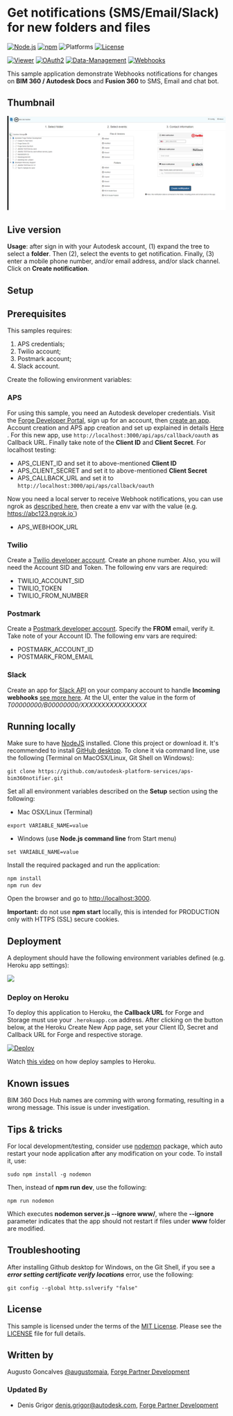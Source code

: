 # Get notifications (SMS/Email/Slack) for new folders and files

[![Node.js](https://img.shields.io/badge/Node.js-4.4.3-blue.svg)](https://nodejs.org/)
[![npm](https://img.shields.io/badge/npm-2.15.1-blue.svg)](https://www.npmjs.com/)
![Platforms](https://img.shields.io/badge/platform-windows%20%7C%20osx%20%7C%20linux-lightgray.svg)
[![License](http://img.shields.io/:license-mit-blue.svg)](http://opensource.org/licenses/MIT)
 
[![Viewer](https://img.shields.io/badge/Viewer-v7-green.svg)](http://developer.autodesk.com/)
[![OAuth2](https://img.shields.io/badge/OAuth2-v1-green.svg)](http://developer.autodesk.com/)
[![Data-Management](https://img.shields.io/badge/Data%20Management-v2-green.svg)](http://developer.autodesk.com/)
[![Webhooks](https://img.shields.io/badge/Webhooks-v1-green.svg)](http://developer.autodesk.com/)

This sample application demonstrate Webhooks notifications for changes on **BIM 360 / Autodesk Docs** and **Fusion 360** to SMS, Email and chat bot.
  
## Thumbnail

![thumbnail](./main-capture.PNG)

## Live version

<!-- Running [live here](http://bim360notifier.autodesk.io) and [video demonstration here](https://www.youtube.com/watch?v=oZ_aNoBbpUM). -->

**Usage**: after sign in with your Autodesk account, (1) expand the tree to select a **folder**. Then (2), select the events to get notification. Finally, (3) enter a mobile phone number, and/or email address, and/or slack channel. Click on **Create notification**.

## Setup

## Prerequisites
This samples requires:

1. APS  credentials; 
2. Twilio account;
3. Postmark account; 
4. Slack account. 

Create the following environment variables:

### APS

For using this sample, you need an Autodesk developer credentials. Visit the [Forge Developer Portal](https://aps.autodesk.com/), sign up for an account, then [create an app](https://aps.autodesk.com/myapps/). Account creation and APS app creation and set up explained in details [Here](https://tutorials.autodesk.io/#create-an-account) . For this new app, use `http://localhost:3000/api/aps/callback/oauth` as Callback URL. Finally take note of the **Client ID** and **Client Secret**. For localhost testing:

- APS\_CLIENT\_ID and set it to above-mentioned **Client ID**
- APS\_CLIENT\_SECRET and set it to above-mentioned **Client Secret**
- APS\_CALLBACK\_URL and set it to `http://localhost:3000/api/aps/callback/oauth`

Now you need a local server to receive Webhook notifications, you can use ngrok as [described here](https://developer.autodesk.com/en/docs/webhooks/v1/tutorials/configuring-your-server/), then create a env var with the value (e.g. https://abc123.ngrok.io`)

- APS\_WEBHOOK\_URL

### Twilio

Create a [Twilio developer account](https://www.twilio.com). Create an phone number. Also, you will need the Account SID and Token. The following env vars are required:

- TWILIO\_ACCOUNT_SID
- TWILIO\_TOKEN
- TWILIO\_FROM\_NUMBER

### Postmark

Create a [Postmark developer account](https://postmarkapp.com). Specify the **FROM** email, verify it. Take note of your Account ID. The following env vars are required:

- POSTMARK\_ACCOUNT\_ID
- POSTMARK\_FROM\_EMAIL

### Slack

Create an app for [Slack API](https://api.slack.com/) on your company account to handle **Incoming webhooks** [see more here](https://api.slack.com/incoming-webhooks). At the UI, enter the value in the form of *T00000000/B00000000/XXXXXXXXXXXXXXXX*

## Running locally

Make sure to have [NodeJS](https://nodejs.org) installed. Clone this project or download it. It's recommended to install [GitHub desktop](https://desktop.github.com). To clone it via command line, use the following (Terminal on MacOSX/Linux, Git Shell on Windows):

```
git clone https://github.com/autodesk-platform-services/aps-bim360notifier.git
```

Set all all environment variables described on the **Setup** section using the following:

- Mac OSX/Linux (Terminal)

```
export VARIABLE_NAME=value
```

- Windows (use <b>Node.js command line</b> from Start menu)

```
set VARIABLE_NAME=value
```

Install the required packaged and run the application:

```
npm install
npm run dev
```

Open the browser and go to [http://localhost:3000](http://localhost:3000).

**Important:** do not use **npm start** locally, this is intended for PRODUCTION only with HTTPS (SSL) secure cookies.

## Deployment

A deployment should have the following environment variables defined (e.g. Heroku app settings):

![](www/img/readme/envvars.png)

### Deploy on Heroku

To deploy this application to Heroku, the **Callback URL** for Forge and Storage must use your `.herokuapp.com` address. After clicking on the button below, at the Heroku Create New App page, set your Client ID, Secret and Callback URL for Forge and respective storage.

[![Deploy](https://www.herokucdn.com/deploy/button.svg)](https://heroku.com/deploy)

Watch [this video](https://www.youtube.com/watch?v=Oqa9O20Gj0c) on how deploy samples to Heroku.

## Known issues

BIM 360 Docs Hub names are comming with wrong formating, resulting in a wrong message. This issue is under investigation.

## Tips & tricks

For local development/testing, consider use [nodemon](https://www.npmjs.com/package/nodemon) package, which auto restart your node application after any modification on your code. To install it, use:

    sudo npm install -g nodemon

Then, instead of <b>npm run dev</b>, use the following:

    npm run nodemon

Which executes <b>nodemon server.js --ignore www/</b>, where the <b>--ignore</b> parameter indicates that the app should not restart if files under <b>www</b> folder are modified.

## Troubleshooting

After installing Github desktop for Windows, on the Git Shell, if you see a ***error setting certificate verify locations*** error, use the following:

    git config --global http.sslverify "false"

## License

This sample is licensed under the terms of the [MIT License](http://opensource.org/licenses/MIT). Please see the [LICENSE](LICENSE) file for full details.


## Written by

Augusto Goncalves [@augustomaia](https://twitter.com/augustomaia), [Forge Partner Development](http://forge.autodesk.com)

### Updated By

- Denis Grigor [denis.grigor@autodesk.com](denis.grigor@autodesk.com), [Forge Partner Development](http://forge.autodesk.com)

